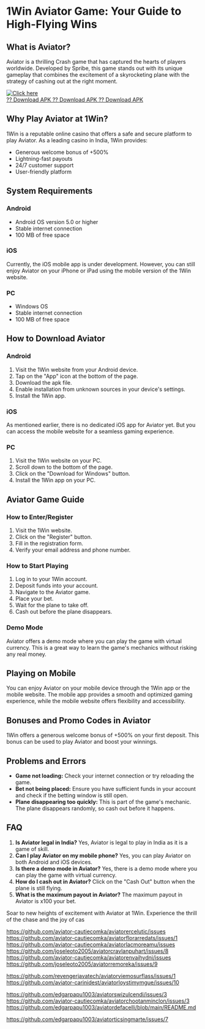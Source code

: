 

# 1Win Aviator Game: Your Guide to High-Flying Wins




## What is Aviator?

Aviator is a thrilling Crash game that has captured the hearts of
players worldwide. Developed by Spribe, this game stands out with its
unique gameplay that combines the excitement of a skyrocketing plane
with the strategy of cashing out at the right moment.

[![Click
here](https://readscoops.com/wp-content/uploads/2023/03/Readscoop-aviator-1-1.jpg)](https://traff.sbs/deff)\
[?? Download APK ?? Download APK ?? Download
APK](https://traff.sbs/deff)

## Why Play Aviator at 1Win?

1Win is a reputable online casino that offers a safe and secure platform
to play Aviator. As a leading casino in India, 1Win provides:

-   Generous welcome bonus of +500%
-   Lightning-fast payouts
-   24/7 customer support
-   User-friendly platform

## System Requirements

### Android

-   Android OS version 5.0 or higher
-   Stable internet connection
-   100 MB of free space

### iOS

Currently, the iOS mobile app is under development. However, you can
still enjoy Aviator on your iPhone or iPad using the mobile version of
the 1Win website.

### PC

-   Windows OS
-   Stable internet connection
-   100 MB of free space

## How to Download Aviator

### Android

1.  Visit the 1Win website from your Android device.
2.  Tap on the "App" icon at the bottom of the page.
3.  Download the apk file.
4.  Enable installation from unknown sources in your device\'s settings.
5.  Install the 1Win app.

### iOS

As mentioned earlier, there is no dedicated iOS app for Aviator yet. But
you can access the mobile website for a seamless gaming experience.

### PC

1.  Visit the 1Win website on your PC.
2.  Scroll down to the bottom of the page.
3.  Click on the "Download for Windows" button.
4.  Install the 1Win app on your PC.

## Aviator Game Guide

### How to Enter/Register

1.  Visit the 1Win website.
2.  Click on the "Register" button.
3.  Fill in the registration form.
4.  Verify your email address and phone number.

### How to Start Playing

1.  Log in to your 1Win account.
2.  Deposit funds into your account.
3.  Navigate to the Aviator game.
4.  Place your bet.
5.  Wait for the plane to take off.
6.  Cash out before the plane disappears.

### Demo Mode

Aviator offers a demo mode where you can play the game with virtual
currency. This is a great way to learn the game\'s mechanics without
risking any real money.

## Playing on Mobile

You can enjoy Aviator on your mobile device through the 1Win app or the
mobile website. The mobile app provides a smooth and optimized gaming
experience, while the mobile website offers flexibility and
accessibility.

## Bonuses and Promo Codes in Aviator

1Win offers a generous welcome bonus of +500% on your first deposit.
This bonus can be used to play Aviator and boost your winnings.

## Problems and Errors

-   **Game not loading:** Check your internet connection or try
    reloading the game.
-   **Bet not being placed:** Ensure you have sufficient funds in your
    account and check if the betting window is still open.
-   **Plane disappearing too quickly:** This is part of the game\'s
    mechanic. The plane disappears randomly, so cash out before it
    happens.

## FAQ

1.  **Is Aviator legal in India?** Yes, Aviator is legal to play in
    India as it is a game of skill.
2.  **Can I play Aviator on my mobile phone?** Yes, you can play Aviator
    on both Android and iOS devices.
3.  **Is there a demo mode in Aviator?** Yes, there is a demo mode where
    you can play the game with virtual currency.
4.  **How do I cash out in Aviator?** Click on the "Cash Out"
    button when the plane is still flying.
5.  **What is the maximum payout in Aviator?** The maximum payout in
    Aviator is x100 your bet.

Soar to new heights of excitement with Aviator at 1Win. Experience the
thrill of the chase and the joy of cas

https://github.com/aviator-cautiecomka/aviatorercelutic/issues
https://github.com/aviator-cautiecomka/aviatorflorarredats/issues/1
https://github.com/aviator-cautiecomka/aviatorlacmoreamu/issues
https://github.com/joseleoto2005/aviatorcravlanpuhart/issues/8
https://github.com/aviator-cautiecomka/aviatorenvaihydni/issues
https://github.com/joseleoto2005/aviatorremoreka/issues/9

https://github.com/revengerjavatech/aviatorviemosurflass/issues/1
https://github.com/aviator-carinidest/aviatorloystimymgue/issues/10

https://github.com/edgarpapu1003/aviatorswizulcendi/issues/3
https://github.com/aviator-cautiecomka/aviatorchootanminclon/issues/3
https://github.com/edgarpapu1003/aviatordefacelli/blob/main/README.md

https://github.com/edgarpapu1003/aviatorticsingmarte/issues/7
